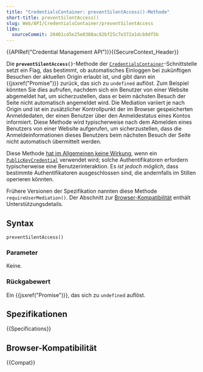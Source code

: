 ```yaml
---
title: "CredentialsContainer: preventSilentAccess()-Methode"
short-title: preventSilentAccess()
slug: Web/API/CredentialsContainer/preventSilentAccess
l10n:
  sourceCommit: 20401cd5e25e0308ac82bf25c7e372a1dcb9df5b
---
```


{{APIRef("Credential Management API")}}{{SecureContext_Header}}

Die **`preventSilentAccess()`**-Methode der [`CredentialsContainer`](/de/docs/Web/API/CredentialsContainer)-Schnittstelle setzt ein Flag, das bestimmt, ob automatisches Einloggen bei zukünftigen Besuchen der aktuellen Origin erlaubt ist, und gibt dann ein {{jsxref("Promise")}} zurück, das sich zu `undefined` auflöst. Zum Beispiel könnten Sie dies aufrufen, nachdem sich ein Benutzer von einer Website abgemeldet hat, um sicherzustellen, dass er beim nächsten Besuch der Seite nicht automatisch angemeldet wird. Die Mediation variiert je nach Origin und ist ein zusätzlicher Kontrollpunkt der im Browser gespeicherten Anmeldedaten, der einen Benutzer über den Anmeldestatus eines Kontos informiert. Diese Methode wird typischerweise nach dem Abmelden eines Benutzers von einer Website aufgerufen, um sicherzustellen, dass die Anmeldeinformationen dieses Benutzers beim nächsten Besuch der Seite nicht automatisch übermittelt werden.

Diese Methode [hat im Allgemeinen keine Wirkung](https://www.w3.org/TR/webauthn-2/#sctn-preventSilentAccessCredential), wenn ein [`PublicKeyCredential`](/de/docs/Web/API/PublicKeyCredential) verwendet wird; solche Authentifikatoren erfordern typischerweise eine Benutzerinteraktion. Es _ist jedoch möglich_, dass bestimmte Authentifikatoren ausgeschlossen sind, die andernfalls im Stillen operieren könnten.

Frühere Versionen der Spezifikation nannten diese Methode `requireUserMediation()`. Der Abschnitt zur [Browser-Kompatibilität](/de/docs/Web/API/CredentialsContainer#browser_compatibility) enthält Unterstützungsdetails.

## Syntax

```js-nolint
preventSilentAccess()
```

### Parameter

Keine.

### Rückgabewert

Ein {{jsxref("Promise")}}, das sich zu `undefined` auflöst.

## Spezifikationen

{{Specifications}}

## Browser-Kompatibilität

{{Compat}}
